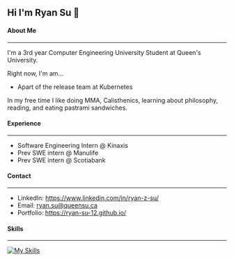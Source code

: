 ## Hi I'm Ryan Su 👋

#### About Me
---
I'm a 3rd year Computer Engineering University Student at Queen's University.

Right now, I'm am...
- Apart of the release team at Kubernetes



In my free time I like doing MMA, Calisthenics, learning about philosophy, reading, and eating pastrami sandwiches.

#### Experience
---
- Software Engineering Intern @ Kinaxis
- Prev SWE intern @ Manulife 
- Prev SWE intern @ Scotiabank

#### Contact 
--- 
- LinkedIn:  https://www.linkedin.com/in/ryan-z-su/
- Email:     ryan.su@queensu.ca
- Portfolio: https://ryan-su-12.github.io/

#### Skills
---

[![My Skills](https://skillicons.dev/icons?i=js,html,css,c,java,py,react,nextjs,mongodb,fastapi,aws)](https://skillicons.dev)



<!--
**ryan-su-12/ryan-su-12** is a ✨ _special_ ✨ repository because its `README.md` (this file) appears on your GitHub profile.

Here are some ideas to get you started:

- 🔭 I’m currently working on ...
- 🌱 I’m currently learning ...
- 👯 I’m looking to collaborate on ...
- 🤔 I’m looking for help with ...
- 💬 Ask me about ...
- 📫 How to reach me: ...
- 😄 Pronouns: ...
- ⚡ Fun fact: ...
-->
